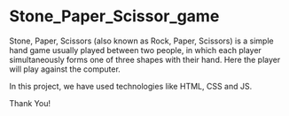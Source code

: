 # Stone_Paper_Scissor_game
Stone, Paper, Scissors (also known as Rock, Paper, Scissors) is a simple hand game usually played between two people, in which each player simultaneously forms one of three shapes with their hand. Here the player will play against the computer.

In this project, we have used technologies like HTML, CSS and JS.

Thank You!
